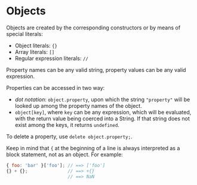 # Objects

Objects are created by the corresponding constructors or by means of special literals:

* Object literals: `{}`
* Array literals: `[]`
* Regular expression literals: `//`

Property names can be any valid string, property values can be any valid expression.

Properties can be accessed in two way:

* _dot notation_: `object.property`, upon which the string `"property"` will be looked up among the property names of the object.
* `object[key]`, where `key` can be any expression, which will be evaluated, with the return value being coerced into a String. If that string does not exist among the keys, it returns `undefined`.

To delete a property, use `delete object.property;`.

Keep in mind that `{` at the beginning of a line is always interpreted as a block statement, not as an object. For example:
```js
{ foo: 'bar' }['foo']; // ==> ['foo']
{} + {};               // ==> +{}
                       // ==> NaN
```
